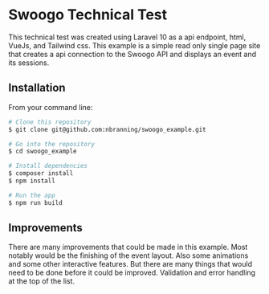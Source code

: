 # Swoogo Technical Test

This technical test was created using Laravel 10 as a api endpoint, html, VueJs, and Tailwind css. This example is a simple read only single page site that creates a api connection to the Swoogo API and displays an event and its sessions.

## Installation

From your command line:

```bash
# Clone this repository
$ git clone git@github.com:nbranning/swoogo_example.git

# Go into the repository
$ cd swoogo_example

# Install dependencies
$ composer install
$ npm install

# Run the app
$ npm run build
```

## Improvements

There are many improvements that could be made in this example. Most notably would be the finishing of the event layout. Also some animations and some other interactive features. But there are many things that would need to be done before it could be improved. Validation and error handling at the top of the list. 

